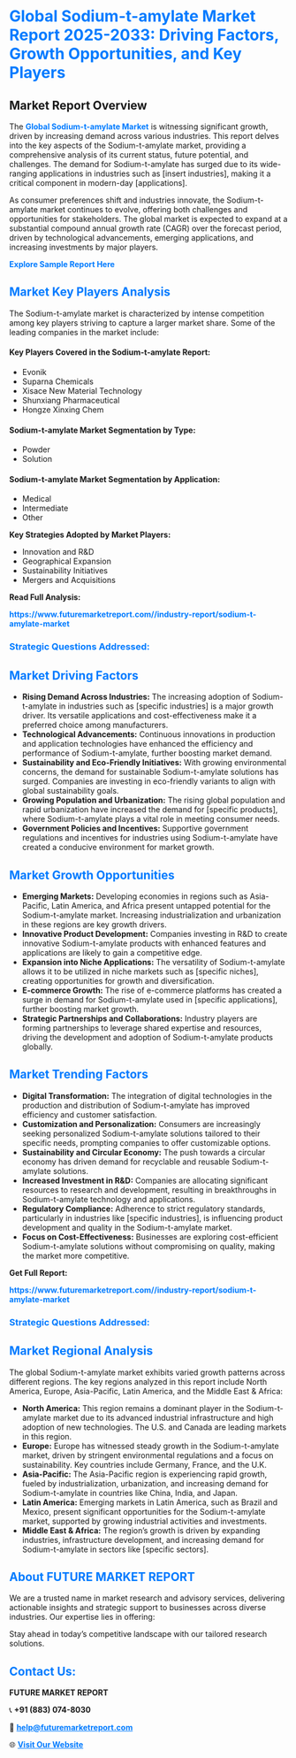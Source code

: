 <h1 style="color: #007BFF;">Global Sodium-t-amylate Market Report 2025-2033: Driving Factors, Growth Opportunities, and Key Players</h1>

<section id="overview">
<h2>Market Report Overview</h2>
<p>The <a href="https://www.futuremarketreport.com//industry-report/sodium-t-amylate-market" style="color: #007BFF; text-decoration: none;"><strong>Global Sodium-t-amylate Market</strong></a> is witnessing significant growth, driven by increasing demand across various industries. This report delves into the key aspects of the Sodium-t-amylate market, providing a comprehensive analysis of its current status, future potential, and challenges. The demand for Sodium-t-amylate has surged due to its wide-ranging applications in industries such as [insert industries], making it a critical component in modern-day [applications].</p>
<p>As consumer preferences shift and industries innovate, the Sodium-t-amylate market continues to evolve, offering both challenges and opportunities for stakeholders. The global market is expected to expand at a substantial compound annual growth rate (CAGR) over the forecast period, driven by technological advancements, emerging applications, and increasing investments by major players.</p>
</section>

<section id="overview">
<p><a href="https://www.futuremarketreport.com//request-sample/reportId=47222" style="color: #007BFF; text-decoration: none;"><strong>Explore Sample Report Here</strong></a></p>
</section>

<section id="key-players">
<h2 style="color: #007BFF;">Market Key Players Analysis</h2>
<p>The Sodium-t-amylate market is characterized by intense competition among key players striving to capture a larger market share. Some of the leading companies in the market include:</p>
<h4>Key Players Covered in the Sodium-t-amylate Report:</h4>
<ul><li>Evonik</li><li>Suparna Chemicals</li><li>Xisace New Material Technology</li><li>Shunxiang Pharmaceutical</li><li>Hongze Xinxing Chem</li></ul>
<h4>Sodium-t-amylate Market Segmentation by Type:</h4>
<ul><li>Powder</li><li>Solution</li></ul>

<h4>Sodium-t-amylate Market Segmentation by Application:</h4>
<ul><li>Medical</li><li>Intermediate</li><li>Other</li></ul>
<p><strong>Key Strategies Adopted by Market Players:</strong></p>
<ul>
<li>Innovation and R&D</li>
<li>Geographical Expansion</li>
<li>Sustainability Initiatives</li>
<li>Mergers and Acquisitions</li>
</ul>
</section>

<section>
<p><strong>Read Full Analysis: </strong></p><a href="https://www.futuremarketreport.com//industry-report/sodium-t-amylate-market" style="color: #007BFF; text-decoration: none;"><strong>https://www.futuremarketreport.com//industry-report/sodium-t-amylate-market</strong></a>
<h3 style="color: #007BFF;">Strategic Questions Addressed:</h3>
</section>

<section id="driving-factors">
<h2 style="color: #007BFF;">Market Driving Factors</h2>
<ul>
<li><strong>Rising Demand Across Industries:</strong> The increasing adoption of Sodium-t-amylate in industries such as [specific industries] is a major growth driver. Its versatile applications and cost-effectiveness make it a preferred choice among manufacturers.</li>
<li><strong>Technological Advancements:</strong> Continuous innovations in production and application technologies have enhanced the efficiency and performance of Sodium-t-amylate, further boosting market demand.</li>
<li><strong>Sustainability and Eco-Friendly Initiatives:</strong> With growing environmental concerns, the demand for sustainable Sodium-t-amylate solutions has surged. Companies are investing in eco-friendly variants to align with global sustainability goals.</li>
<li><strong>Growing Population and Urbanization:</strong> The rising global population and rapid urbanization have increased the demand for [specific products], where Sodium-t-amylate plays a vital role in meeting consumer needs.</li>
<li><strong>Government Policies and Incentives:</strong> Supportive government regulations and incentives for industries using Sodium-t-amylate have created a conducive environment for market growth.</li>
</ul>
</section>

<section id="growth-opportunities">
<h2 style="color: #007BFF;">Market Growth Opportunities</h2>
<ul>
<li><strong>Emerging Markets:</strong> Developing economies in regions such as Asia-Pacific, Latin America, and Africa present untapped potential for the Sodium-t-amylate market. Increasing industrialization and urbanization in these regions are key growth drivers.</li>
<li><strong>Innovative Product Development:</strong> Companies investing in R&D to create innovative Sodium-t-amylate products with enhanced features and applications are likely to gain a competitive edge.</li>
<li><strong>Expansion into Niche Applications:</strong> The versatility of Sodium-t-amylate allows it to be utilized in niche markets such as [specific niches], creating opportunities for growth and diversification.</li>
<li><strong>E-commerce Growth:</strong> The rise of e-commerce platforms has created a surge in demand for Sodium-t-amylate used in [specific applications], further boosting market growth.</li>
<li><strong>Strategic Partnerships and Collaborations:</strong> Industry players are forming partnerships to leverage shared expertise and resources, driving the development and adoption of Sodium-t-amylate products globally.</li>
</ul>
</section>

<section id="trending-factors">
<h2 style="color: #007BFF;">Market Trending Factors</h2>
<ul>
<li><strong>Digital Transformation:</strong> The integration of digital technologies in the production and distribution of Sodium-t-amylate has improved efficiency and customer satisfaction.</li>
<li><strong>Customization and Personalization:</strong> Consumers are increasingly seeking personalized Sodium-t-amylate solutions tailored to their specific needs, prompting companies to offer customizable options.</li>
<li><strong>Sustainability and Circular Economy:</strong> The push towards a circular economy has driven demand for recyclable and reusable Sodium-t-amylate solutions.</li>
<li><strong>Increased Investment in R&D:</strong> Companies are allocating significant resources to research and development, resulting in breakthroughs in Sodium-t-amylate technology and applications.</li>
<li><strong>Regulatory Compliance:</strong> Adherence to strict regulatory standards, particularly in industries like [specific industries], is influencing product development and quality in the Sodium-t-amylate market.</li>
<li><strong>Focus on Cost-Effectiveness:</strong> Businesses are exploring cost-efficient Sodium-t-amylate solutions without compromising on quality, making the market more competitive.</li>
</ul>
</section>

<section>
<p><strong>Get Full Report: </strong></p><a href="https://www.futuremarketreport.com//industry-report/sodium-t-amylate-market" style="color: #007BFF; text-decoration: none;"><strong>https://www.futuremarketreport.com//industry-report/sodium-t-amylate-market</strong></a>
<h3 style="color: #007BFF;">Strategic Questions Addressed:</h3>
</section>


<section id="regional-analysis">
<h2 style="color: #007BFF;">Market Regional Analysis</h2>
<p>The global Sodium-t-amylate market exhibits varied growth patterns across different regions. The key regions analyzed in this report include North America, Europe, Asia-Pacific, Latin America, and the Middle East & Africa:</p>
<ul>
<li><strong>North America:</strong> This region remains a dominant player in the Sodium-t-amylate market due to its advanced industrial infrastructure and high adoption of new technologies. The U.S. and Canada are leading markets in this region.</li>
<li><strong>Europe:</strong> Europe has witnessed steady growth in the Sodium-t-amylate market, driven by stringent environmental regulations and a focus on sustainability. Key countries include Germany, France, and the U.K.</li>
<li><strong>Asia-Pacific:</strong> The Asia-Pacific region is experiencing rapid growth, fueled by industrialization, urbanization, and increasing demand for Sodium-t-amylate in countries like China, India, and Japan.</li>
<li><strong>Latin America:</strong> Emerging markets in Latin America, such as Brazil and Mexico, present significant opportunities for the Sodium-t-amylate market, supported by growing industrial activities and investments.</li>
<li><strong>Middle East & Africa:</strong> The region’s growth is driven by expanding industries, infrastructure development, and increasing demand for Sodium-t-amylate in sectors like [specific sectors].</li>
</ul>
</section>

<footer>
<h2 style="color: #007BFF;">About FUTURE MARKET REPORT</h2>
<p>We are a trusted name in market research and advisory services, delivering actionable insights and strategic support to businesses across diverse industries. Our expertise lies in offering:</p>

<p>Stay ahead in today’s competitive landscape with our tailored research solutions.</p>

<h2 style="color: #007BFF;">Contact Us:</h2>
<p><strong>FUTURE MARKET REPORT</strong></p>
<p>📞 <strong>+91 (883) 074-8030</strong></p>
<p>📧 <strong><a href="mailto:help@futuremarketreport.com" style="color: #007BFF;">help@futuremarketreport.com</a></strong></p>
<p>🌐 <strong><a href="https://www.futuremarketreport.com/" style="color: #007BFF;">Visit Our Website</a></strong></p>
</footer>